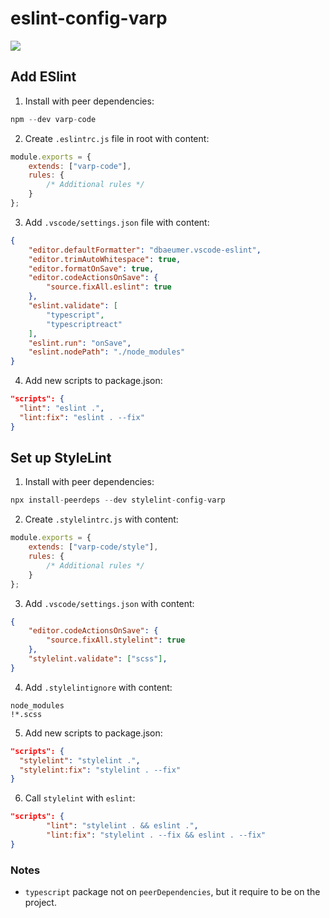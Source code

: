 # eslint-config-varp

<a href="https://www.npmjs.com/package/varp-code">
    <img src="https://nodei.co/npm/varp-code.png?mini=true">
</a>

## Add ESlint

1. Install with peer dependencies:

```js
npm --dev varp-code 
```

2. Create `.eslintrc.js` file in root with content:

```js
module.exports = {
    extends: ["varp-code"],
    rules: {
        /* Additional rules */
    }
};
```

3. Add `.vscode/settings.json` file with content:
```json
{
    "editor.defaultFormatter": "dbaeumer.vscode-eslint",
    "editor.trimAutoWhitespace": true,
    "editor.formatOnSave": true,
    "editor.codeActionsOnSave": {
        "source.fixAll.eslint": true
    },
    "eslint.validate": [
        "typescript",
        "typescriptreact"
    ],
    "eslint.run": "onSave",
    "eslint.nodePath": "./node_modules"
}
```

4. Add new scripts to package.json:

```json
"scripts": {
  "lint": "eslint .",
  "lint:fix": "eslint . --fix"
}
```

## Set up StyleLint

1. Install with peer dependencies:

```js
npx install-peerdeps --dev stylelint-config-varp
```

2. Create `.stylelintrc.js` with content:

```js
module.exports = {
    extends: ["varp-code/style"],
    rules: {
        /* Additional rules */
    }
};
```

3. Add `.vscode/settings.json` with content:
```json
{
    "editor.codeActionsOnSave": {
        "source.fixAll.stylelint": true
    },
    "stylelint.validate": ["scss"],
}
```

4. Add `.stylelintignore` with content:

```
node_modules
!*.scss
```

5. Add new scripts to package.json:

```json
"scripts": {
  "stylelint": "stylelint .",
  "stylelint:fix": "stylelint . --fix"
}
```

6. Call `stylelint` with `eslint`:

```json
"scripts": {
        "lint": "stylelint . && eslint .",
        "lint:fix": "stylelint . --fix && eslint . --fix"
}
```


### Notes

- `typescript` package not on `peerDependencies`, but it require to be on the project.

